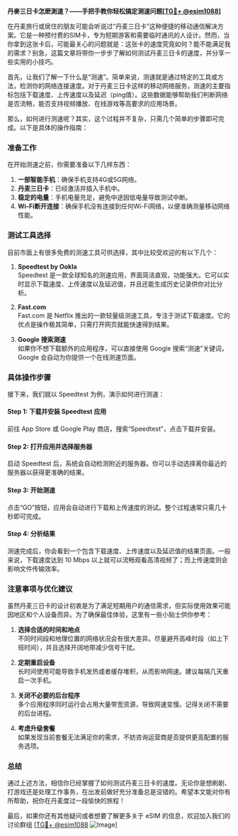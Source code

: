 **丹麥三日卡怎麽測速？——手把手教你轻松搞定测速问题[[TG💪+ @esim1088](https://t.me/s/esim1088)]**

在丹麦旅行或居住的朋友可能会听说过“丹麦三日卡”这种便捷的移动通信解决方案。它是一种预付费的SIM卡，专为短期游客和需要临时通讯的人设计。然而，当你拿到这张卡后，可能最关心的问题就是：这张卡的速度究竟如何？能不能满足我的需求？别急，这篇文章将带你一步步了解如何测试丹麦三日卡的速度，并分享一些实用的小技巧。

首先，让我们了解一下什么是“测速”。简单来说，测速就是通过特定的工具或方法，检测你的网络连接速度。对于丹麦三日卡这样的移动网络服务，测速的主要指标包括下载速度、上传速度以及延迟（ping值）。这些数据能够帮助我们判断网络是否流畅，能否支持视频播放、在线游戏等高要求的应用场景。

那么，如何进行测速呢？其实，这个过程并不复杂，只需几个简单的步骤即可完成。以下是具体的操作指南：

### 准备工作

在开始测速之前，你需要准备以下几样东西：
1. **一部智能手机**：确保手机支持4G或5G网络。
2. **丹麦三日卡**：已经激活并插入手机中。
3. **稳定的电量**：手机电量充足，避免中途因低电量导致测试中断。
4. **Wi-Fi断开连接**：确保手机没有连接到任何Wi-Fi网络，以便准确测量移动网络性能。

### 测试工具选择

目前市面上有很多免费的测速工具可供选择，其中比较受欢迎的有以下几个：

1. **Speedtest by Ookla**  
   Speedtest 是一款全球知名的测速应用，界面简洁直观，功能强大。它可以实时显示下载速度、上传速度以及延迟值，并且还能生成历史记录供你对比分析。

2. **Fast.com**  
   Fast.com 是 Netflix 推出的一款轻量级测速工具，专注于测试下载速度。它的优点是操作极其简单，只需打开网页就能快速得到结果。

3. **Google 搜索测速**  
   如果你不想下载额外的应用程序，可以直接使用 Google 搜索“测速”关键词，Google 会自动为你提供一个在线测速页面。

### 具体操作步骤

接下来，我们就以 Speedtest 为例，演示如何进行测速：

#### Step 1: 下载并安装 Speedtest 应用
前往 App Store 或 Google Play 商店，搜索“Speedtest”，点击下载并安装。

#### Step 2: 打开应用并选择服务器
启动 Speedtest 后，系统会自动检测附近的服务器。你可以手动选择离你最近的服务器以获得更准确的结果。

#### Step 3: 开始测速
点击“GO”按钮，应用会自动进行下载和上传速度的测试。整个过程通常只需几十秒即可完成。

#### Step 4: 分析结果
测速完成后，你会看到一个包含下载速度、上传速度以及延迟值的结果页面。一般来说，下载速度达到 10 Mbps 以上就可以流畅观看高清视频了；而上传速度则会影响文件传输效率。

### 注意事项与优化建议

虽然丹麦三日卡的设计初衷是为了满足短期用户的通信需求，但实际使用效果可能因地区和个人设备而异。为了确保最佳体验，这里有一些小贴士供你参考：

1. **选择合适的时间和地点**  
   不同时间段和地理位置的网络状况会有很大差异。尽量避开高峰时段（如上下班时间），并且选择开阔地带减少信号干扰。

2. **定期重启设备**  
   长时间使用可能导致手机发热或者缓存堆积，从而影响网速。建议每隔几天重启一次手机。

3. **关闭不必要的后台程序**  
   多个应用程序同时运行会占用大量带宽资源，导致网速变慢。记得关闭不需要的后台进程。

4. **考虑升级套餐**  
   如果发现当前套餐无法满足你的需求，不妨咨询运营商是否提供更高配置的服务选项。

### 总结

通过上述方法，相信你已经掌握了如何测试丹麦三日卡的速度。无论你是想刷剧、打游戏还是处理工作事务，在出发前做好充分准备总是没错的。希望本文能对你有所帮助，祝你在丹麦度过一段愉快的旅程！

最后，如果你还有其他疑问或者想要了解更多关于 eSIM 的信息，欢迎加入我们的讨论群组 [[TG💪+ @esim1088](https://t.me/s/esim1088) ![Image](https://i.postimg.cc/4NQfJmqS/Snipaste-2025-05-13-00-14-12.png)]